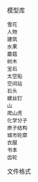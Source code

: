 模型库

	雪花
	人物
	建筑
	水果
	蘑菇
	树木
	宝石
	太空船
	空间站
	石头
	螺丝钉
	山
	爬山虎
	化学分子
	原子结构
	城市轮廓
	衣服
	书本
	齿轮

文件格式
					
	
	
